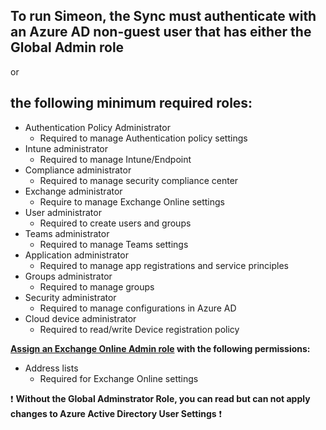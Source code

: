 ## To run Simeon, the Sync must authenticate with an Azure AD non-guest user that has either the Global Admin role

or

## the following minimum required roles:
* Authentication Policy Administrator
  * Required to manage Authentication policy settings
* Intune administrator
  * Required to manage Intune/Endpoint
* Compliance administrator
  * Required to manage security compliance center
* Exchange administrator
  * Require to manage Exchange Online settings
* User administrator
  * Required to create users and groups
* Teams administrator
  * Required to manage Teams settings
* Application administrator
  * Required to manage app registrations and service principles
* Groups administrator
  * Required to manage groups
* Security administrator
  * Required to manage configurations in Azure AD
* Cloud device administrator
  * Required to read/write Device registration policy

**[Assign an Exchange Online Admin role](https://admin.exchange.microsoft.com/#/adminRoles/addRoleGroup) with the following permissions:**
* Address lists
  * Required for Exchange Online settings

:exclamation: **Without the Global Adminstrator Role, you can read but can not apply changes to Azure Active Directory User Settings** :exclamation:
